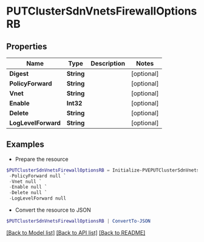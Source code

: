 # PUTClusterSdnVnetsFirewallOptionsRB
## Properties

Name | Type | Description | Notes
------------ | ------------- | ------------- | -------------
**Digest** | **String** |  | [optional] 
**PolicyForward** | **String** |  | [optional] 
**Vnet** | **String** |  | [optional] 
**Enable** | **Int32** |  | [optional] 
**Delete** | **String** |  | [optional] 
**LogLevelForward** | **String** |  | [optional] 

## Examples

- Prepare the resource
```powershell
$PUTClusterSdnVnetsFirewallOptionsRB = Initialize-PVEPUTClusterSdnVnetsFirewallOptionsRB  -Digest null `
 -PolicyForward null `
 -Vnet null `
 -Enable null `
 -Delete null `
 -LogLevelForward null
```

- Convert the resource to JSON
```powershell
$PUTClusterSdnVnetsFirewallOptionsRB | ConvertTo-JSON
```

[[Back to Model list]](../README.md#documentation-for-models) [[Back to API list]](../README.md#documentation-for-api-endpoints) [[Back to README]](../README.md)

